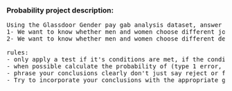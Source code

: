 ### Probability project description:
<pre>
Using the Glassdoor Gender pay gab analysis dataset, answer the following questions:
1- We want to know whether men and women choose different jobs. (and if so which job)
2- We want to know whether men and women choose different departments. (and if so which department)

rules:
- only apply a test if it's conditions are met, if the conditions aren't met simply say "the test can't be performed"
- when possible calculate the probability of (type 1 error, type 2 error) and mention the probability of your conclusion being wrong.
- phrase your conclusions clearly don't just say reject or fail to reject
- Try to incorporate your conclusions with the appropriate graphs.
</pre>